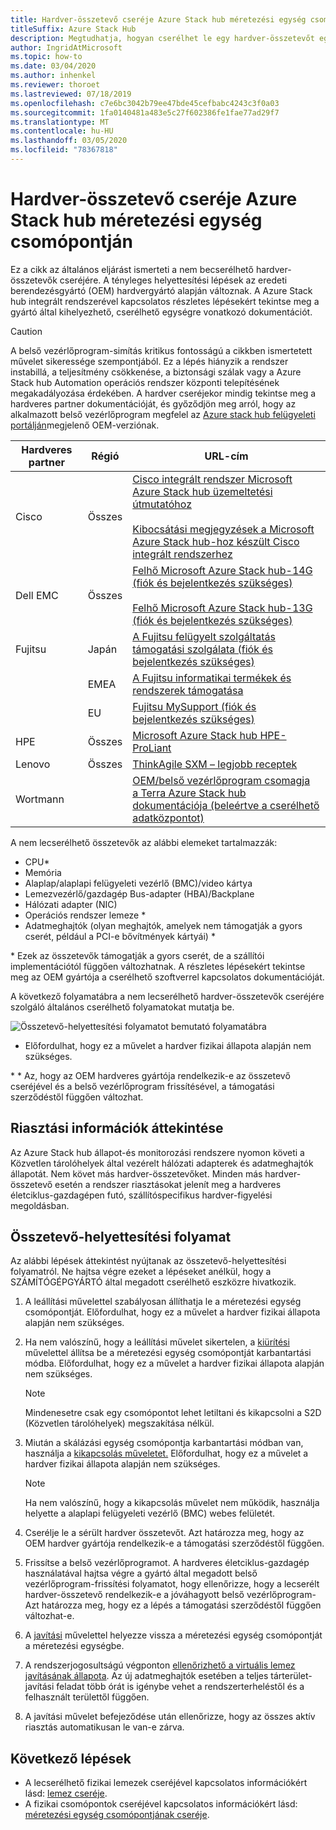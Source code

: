 ```yaml
---
title: Hardver-összetevő cseréje Azure Stack hub méretezési egység csomópontján
titleSuffix: Azure Stack Hub
description: Megtudhatja, hogyan cserélhet le egy hardver-összetevőt egy Azure Stack hub integrált rendszeren.
author: IngridAtMicrosoft
ms.topic: how-to
ms.date: 03/04/2020
ms.author: inhenkel
ms.reviewer: thoroet
ms.lastreviewed: 07/18/2019
ms.openlocfilehash: c7e6bc3042b79ee47bde45cefbabc4243c3f0a03
ms.sourcegitcommit: 1fa0140481a483e5c27f602386fe1fae77ad29f7
ms.translationtype: MT
ms.contentlocale: hu-HU
ms.lasthandoff: 03/05/2020
ms.locfileid: "78367818"
---
```

# <a name="replace-a-hardware-component-on-an-azure-stack-hub-scale-unit-node"></a>Hardver-összetevő cseréje Azure Stack hub méretezési egység csomópontján

Ez a cikk az általános eljárást ismerteti a nem becserélhető hardver-összetevők cseréjére. A tényleges helyettesítési lépések az eredeti berendezésgyártó (OEM) hardvergyártó alapján változnak. A Azure Stack hub integrált rendszerével kapcsolatos részletes lépésekért tekintse meg a gyártó által kihelyezhető, cserélhető egységre vonatkozó dokumentációt.

> [!CAUTION]  
> A belső vezérlőprogram-simítás kritikus fontosságú a cikkben ismertetett művelet sikeressége szempontjából. Ez a lépés hiányzik a rendszer instabillá, a teljesítmény csökkenése, a biztonsági szálak vagy a Azure Stack hub Automation operációs rendszer központi telepítésének megakadályozása érdekében. A hardver cseréjekor mindig tekintse meg a hardveres partner dokumentációját, és győződjön meg arról, hogy az alkalmazott belső vezérlőprogram megfelel az [Azure stack hub felügyeleti portálján](azure-stack-updates.md)megjelenő OEM-verziónak.

| Hardveres partner | Régió | URL-cím |
|------------------|--------|-------------------------------------------------------------------------------------------------------------------------------------------------------------------------------------------------------------------------------------------------------------------------------------------------------------------------------------------|
| Cisco | Összes | [Cisco integrált rendszer Microsoft Azure Stack hub üzemeltetési útmutatóhoz](https://www.cisco.com/c/en/us/td/docs/unified_computing/ucs/azure-stack/b_Azure_Stack_Operations_Guide_4-0/b_Azure_Stack_Operations_Guide_4-0_chapter_00.html#concept_wks_t1q_wbb)<br><br>[Kibocsátási megjegyzések a Microsoft Azure Stack hub-hoz készült Cisco integrált rendszerhez](https://www.cisco.com/c/en/us/support/servers-unified-computing/ucs-c-series-rack-mount-ucs-managed-server-software/products-release-notes-list.html) |
| Dell EMC | Összes | [Felhő Microsoft Azure Stack hub-14G (fiók és bejelentkezés szükséges)](https://support.emc.com/downloads/44615_Cloud-for-Microsoft-Azure-Stack-14G)<br><br>[Felhő Microsoft Azure Stack hub-13G (fiók és bejelentkezés szükséges)](https://support.emc.com/downloads/42238_Cloud-for-Microsoft-Azure-Stack-13G) |
| Fujitsu | Japán | [A Fujitsu felügyelt szolgáltatás támogatási szolgálata (fiók és bejelentkezés szükséges)](https://eservice.fujitsu.com/supportdesk-web/) |
|  | EMEA | [A Fujitsu informatikai termékek és rendszerek támogatása](https://support.ts.fujitsu.com/IndexContact.asp?lng=COM&ln=no&LC=del) |
|  | EU | [Fujitsu MySupport (fiók és bejelentkezés szükséges)](https://support.ts.fujitsu.com/IndexMySupport.asp) |
| HPE | Összes | [Microsoft Azure Stack hub HPE-ProLiant](http://www.hpe.com/info/MASupdates) |
| Lenovo | Összes | [ThinkAgile SXM – legjobb receptek](https://datacentersupport.lenovo.com/us/en/solutions/ht505122)
| Wortmann |  | [OEM/belső vezérlőprogram csomagja](https://aka.ms/AA6z600)<br>[a Terra Azure Stack hub dokumentációja (beleértve a cserélhető adatközpontot)](https://aka.ms/aa6zktc)

A nem lecserélhető összetevők az alábbi elemeket tartalmazzák:

- CPU*
- Memória
- Alaplap/alaplapi felügyeleti vezérlő (BMC)/video kártya
- Lemezvezérlő/gazdagép Bus-adapter (HBA)/Backplane
- Hálózati adapter (NIC)
- Operációs rendszer lemeze *
- Adatmeghajtók (olyan meghajtók, amelyek nem támogatják a gyors cserét, például a PCI-e bővítmények kártyái) *

\* Ezek az összetevők támogatják a gyors cserét, de a szállítói implementációtól függően változhatnak. A részletes lépésekért tekintse meg az OEM gyártója a cserélhető szoftverrel kapcsolatos dokumentációját.

A következő folyamatábra a nem lecserélhető hardver-összetevők cseréjére szolgáló általános cserélhető folyamatokat mutatja be.

![Összetevő-helyettesítési folyamatot bemutató folyamatábra](media/azure-stack-replace-component/replacecomponentflow.PNG)

* Előfordulhat, hogy ez a művelet a hardver fizikai állapota alapján nem szükséges.

\* * Az, hogy az OEM hardveres gyártója rendelkezik-e az összetevő cseréjével és a belső vezérlőprogram frissítésével, a támogatási szerződéstől függően változhat.

## <a name="review-alert-information"></a>Riasztási információk áttekintése

Az Azure Stack hub állapot-és monitorozási rendszere nyomon követi a Közvetlen tárolóhelyek által vezérelt hálózati adapterek és adatmeghajtók állapotát. Nem követ más hardver-összetevőket. Minden más hardver-összetevő esetén a rendszer riasztásokat jelenít meg a hardveres életciklus-gazdagépen futó, szállítóspecifikus hardver-figyelési megoldásban.  

## <a name="component-replacement-process"></a>Összetevő-helyettesítési folyamat

Az alábbi lépések áttekintést nyújtanak az összetevő-helyettesítési folyamatról. Ne hajtsa végre ezeket a lépéseket anélkül, hogy a SZÁMÍTÓGÉPGYÁRTÓ által megadott cserélhető eszközre hivatkozik.

1. A leállítási művelettel szabályosan állíthatja le a méretezési egység csomópontját. Előfordulhat, hogy ez a művelet a hardver fizikai állapota alapján nem szükséges.

2. Ha nem valószínű, hogy a leállítási művelet sikertelen, a [kiürítési](azure-stack-node-actions.md#drain) művelettel állítsa be a méretezési egység csomópontját karbantartási módba. Előfordulhat, hogy ez a művelet a hardver fizikai állapota alapján nem szükséges.

   > [!NOTE]  
   > Mindenesetre csak egy csomópontot lehet letiltani és kikapcsolni a S2D (Közvetlen tárolóhelyek) megszakítása nélkül.

3. Miután a skálázási egység csomópontja karbantartási módban van, használja a [kikapcsolás műveletet.](azure-stack-node-actions.md#scale-unit-node-actions) Előfordulhat, hogy ez a művelet a hardver fizikai állapota alapján nem szükséges.

   > [!NOTE]  
   > Ha nem valószínű, hogy a kikapcsolás művelet nem működik, használja helyette a alaplapi felügyeleti vezérlő (BMC) webes felületét.

4. Cserélje le a sérült hardver összetevőt. Azt határozza meg, hogy az OEM hardver gyártója rendelkezik-e a támogatási szerződéstől függően.  
5. Frissítse a belső vezérlőprogramot. A hardveres életciklus-gazdagép használatával hajtsa végre a gyártó által megadott belső vezérlőprogram-frissítési folyamatot, hogy ellenőrizze, hogy a lecserélt hardver-összetevő rendelkezik-e a jóváhagyott belső vezérlőprogram- Azt határozza meg, hogy ez a lépés a támogatási szerződéstől függően változhat-e.  
6. A [javítási](azure-stack-node-actions.md#scale-unit-node-actions) művelettel helyezze vissza a méretezési egység csomópontját a méretezési egységbe.
7. A rendszerjogosultságú végponton [ellenőrizhető a virtuális lemez javításának állapota](azure-stack-replace-disk.md#check-the-status-of-virtual-disk-repair-using-the-privileged-endpoint). Az új adatmeghajtók esetében a teljes tárterület-javítási feladat több órát is igénybe vehet a rendszerterheléstől és a felhasznált területtől függően.
8. A javítási művelet befejeződése után ellenőrizze, hogy az összes aktív riasztás automatikusan le van-e zárva.

## <a name="next-steps"></a>Következő lépések

- A lecserélhető fizikai lemezek cseréjével kapcsolatos információkért lásd: [lemez cseréje](azure-stack-replace-disk.md).
- A fizikai csomópontok cseréjével kapcsolatos információkért lásd: [méretezési egység csomópontjának cseréje](azure-stack-replace-node.md).
